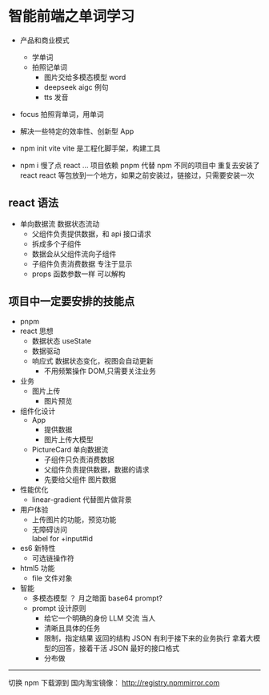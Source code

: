 # 智能前端之单词学习

- 产品和商业模式
  - 学单词
  - 拍照记单词
    - 图片交给多模态模型 word
    - deepseek aigc 例句
    - tts 发音
- focus
  拍照背单词，用单词
- 解决一些特定的效率性、创新型 App

- npm init vite
  vite 是工程化脚手架，构建工具
- npm i 慢了点
  react ... 项目依赖
  pnpm 代替 npm
  不同的项目中 重复去安装了 react
  react 等包放到一个地方，如果之前安装过，链接过，只需要安装一次

## react 语法

- 单向数据流
  数据状态流动
  - 父组件负责提供数据，和 api 接口请求
  - 拆成多个子组件
  - 数据会从父组件流向子组件
  - 子组件负责消费数据 专注于显示
  - props
    <PictureCard 
      uploadImage={uploadImage}
    />
    函数参数一样 可以解构

## 项目中一定要安排的技能点

- pnpm
- react 思想
  - 数据状态 useState
  - 数据驱动
  - 响应式 数据状态变化，视图会自动更新
    - 不用频繁操作 DOM,只需要关注业务
- 业务
  - 图片上传
    - 图片预览
- 组件化设计
  - App
    - 提供数据
    - 图片上传大模型
  - PictureCard
    单向数据流
    - 子组件只负责消费数据
    - 父组件负责提供数据，数据的请求
    - 先要给父组件 图片数据
- 性能优化
  - linear-gradient 代替图片做背景
- 用户体验
  - 上传图片的功能，预览功能
  - 无障碍访问  
    label for +input#id
- es6 新特性
  - 可选链操作符
- html5 功能
  - file 文件对象
- 智能
  - 多模态模型
    ？ 月之暗面 base64
    prompt?
  - prompt 设计原则
    - 给它一个明确的身份 LLM 交流 当人
    - 清晰且具体的任务
    - 限制，指定结果
      返回的结构 JSON
      有利于接下来的业务执行
      拿着大模型的回答，接着干活
      JSON 最好的接口格式
    - 分布做

---

切换 npm 下载源到 国内淘宝镜像：
http://registry.npmmirror.com
